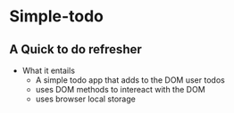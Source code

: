 # Simple-todo

## A Quick to do refresher

* What it entails
  - A simple todo app that adds to the DOM user todos
  - uses DOM methods to intereact with the DOM
  - uses browser local storage
